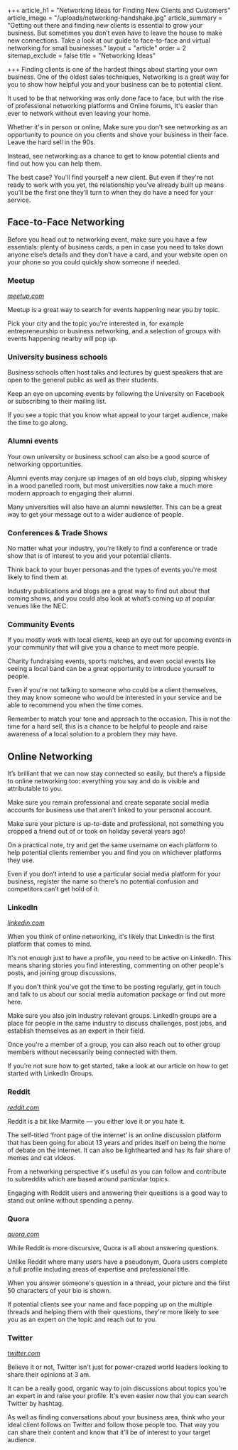 +++
article_h1 = "Networking Ideas for Finding New Clients and Customers"
article_image = "/uploads/networking-handshake.jpg"
article_summary = "Getting out there and finding new clients is essential to grow your business. But sometimes you don’t even have to leave the house to make new connections. Take a look at our guide to face-to-face and virtual networking for small businesses."
layout = "article"
order = 2
sitemap_exclude = false
title = "Networking Ideas"

+++
Finding clients is one of the hardest things about starting your own business. One of the oldest sales techniques, Networking is a great way for you to show how helpful you and your business can be to potential client.

It used to be that networking was only done face to face, but with the rise of professional networking platforms and Online forums, It's easier than ever to network without even leaving your home.

Whether it's in person or online, Make sure you don't see networking as an opportunity to pounce on you clients and shove your business in their face. Leave the hard sell in the 90s.

Instead, see networking as a chance to get to know potential clients and find out how you can help them.

The best case? You'll find yourself a new client. But even if they're not ready to work with you yet, the relationship you’ve already built up means you’ll be the first one they’ll turn to when they do have a need for your service.

## Face-to-Face Networking

Before you head out to networking event, make sure you have a few essentials: plenty of business cards, a pen in case you need to take down anyone else’s details and they don’t have a card, and your website open on your phone so you could quickly show someone if needed.  

### Meetup

[_meetup.com_](https://www.meetup.com/)

Meetup is a great way to search for events happening near you by topic.

Pick your city and the topic you're interested in, for example entrepreneurship or business networking, and a selection of groups with events happening nearby will pop up.

### University business schools

Business schools often host talks and lectures by guest speakers that are open to the general public as well as their students.

Keep an eye on upcoming events by following the University on Facebook or subscribing to their mailing list.

If you see a topic that you know what appeal to your target audience, make the time to go along.

### Alumni events

Your own university or business school can also be a good source of networking opportunities.

Alumni events may conjure up images of an old boys club, sipping whiskey in a wood panelled room, but most universities now take a much more modern approach to engaging their alumni.

Many universities will also have an alumni newsletter. This can be a great way to get your message out to a wider audience of people. 

### Conferences & Trade Shows

No matter what your industry, you're likely to find a conference or trade show that is of interest to you and your potential clients.

Think back to your buyer personas and the types of events you're most likely to find them at.

Industry publications and blogs are a great way to find out about that coming shows, and you could also look at what’s coming up at popular venues like the NEC. 

### Community Events

If you mostly work with local clients, keep an eye out for upcoming events in your community that will give you a chance to meet more people.

Charity fundraising events, sports matches, and even social events like seeing a local band can be a great opportunity to introduce yourself to people.

Even if you're not talking to someone who could be a client themselves, they may know someone who would be interested in your service and be able to recommend you when the time comes.

Remember to match your tone and approach to the occasion. This is not the time for a hard sell, this is a chance to be helpful to people and raise awareness of a local solution to a problem they may have.

## Online Networking

It’s brilliant that we can now stay connected so easily, but there’s a flipside to online networking too: everything you say and do is visible and attributable to you.

Make sure you remain professional and create separate social media accounts for business use that aren’t linked to your personal account.

Make sure your picture is up-to-date and professional, not something you cropped a friend out of or took on holiday several years ago!

On a practical note, try and get the same username on each platform to help potential clients remember you and find you on whichever platforms they use.

Even if you don’t intend to use a particular social media platform for your business, register the name so there’s no potential confusion and competitors can’t get hold of it.

### LinkedIn

[_linkedin.com_](https://www.linkedin.com/)

When you think of online networking, it's likely that LinkedIn is the first platform that comes to mind.

It's not enough just to have a profile, you need to be active on LinkedIn. This means sharing stories you find interesting, commenting on other people's posts, and joining group discussions.

If you don't think you've got the time to be posting regularly, get in touch and talk to us about our social media automation package or find out more here.

Make sure you also join industry relevant groups. LinkedIn groups are a place for people in the same industry to discuss challenges, post jobs, and establish themselves as an expert in their field.

Once you're a member of a group, you can also reach out to other group members without necessarily being connected with them.

If you’re not sure how to get started, take a look at our article on how to get started with LinkedIn Groups.

### Reddit

[_reddit.com_](https://www.reddit.com/)

Reddit is a bit like Marmite — you either love it or you hate it.

The self-titled ‘front page of the internet’ is an online discussion platform that has been going for about 13 years and prides itself on being the home of debate on the internet. It can also be lighthearted and has its fair share of memes and cat videos.

From a networking perspective it's useful as you can follow and contribute to subreddits which are based around particular topics.

Engaging with Reddit users and answering their questions is a good way to stand out online without spending a penny.

### Quora

[_quora.com_](https://www.quora.com/)

While Reddit is more discursive, Quora is all about answering questions.

Unlike Reddit where many users have a pseudonym, Quora users complete a full profile including areas of expertise and professional title.

When you answer someone's question in a thread, your picture and the first 50 characters of your bio is shown.

If potential clients see your name and face popping up on the multiple threads and helping them with their questions, they're more likely to see you as an expert on the topic and reach out to you.

### Twitter

[_twitter.com_](https://twitter.com/)

Believe it or not, Twitter isn't just for power-crazed world leaders looking to share their opinions at 3 am.

It can be a really good, organic way to join discussions about topics you're an expert in and raise your profile. It's even easier now that you can search Twitter by hashtag.

As well as finding conversations about your business area, think who your ideal client follows on Twitter and follow those people too. That way you can share their content and know that it’ll be of interest to your target audience.